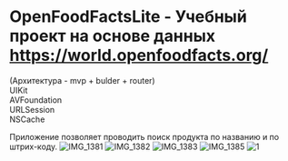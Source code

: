 # OpenFoodFactsLite - Учебный проект на основе данных https://world.openfoodfacts.org/
(Архитектура - mvp + bulder + router)\
UIKit\
AVFoundation\
URLSession\
NSCache

Приложение позволяет проводить поиск продукта по названию и по штрих-коду.
![IMG_1381](https://user-images.githubusercontent.com/61419902/137880662-eafbdb2b-4904-49dc-8ec5-a530a5eef9cd.PNG)
![IMG_1382](https://user-images.githubusercontent.com/61419902/137880671-241057d1-1dd9-4ccc-9214-1ad10b68bb34.PNG)
![IMG_1383](https://user-images.githubusercontent.com/61419902/137880685-6cfde6aa-d42c-46b2-91fe-b5ef1df5c4ee.PNG)
![IMG_1385](https://user-images.githubusercontent.com/61419902/137880688-a35743ea-c2fa-4662-8204-be4e609a1dcd.PNG)
![1](https://user-images.githubusercontent.com/61419902/146640098-ecb7b462-d7b4-441a-b6c0-3d68f3d32984.png)
